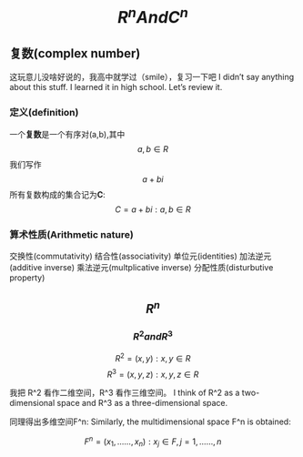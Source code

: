 # $$R^n And C^n$$

## 复数(complex number)

这玩意儿没啥好说的，我高中就学过（smile），复习一下吧
I didn’t say anything about this stuff. I learned it in high school. Let’s review it.

### 定义(definition)

一个**复数**是一个有序对(a,b),其中$$a,b \in R$$我们写作$$a+bi$$
所有复数构成的集合记为**C**:
$$C={a+bi:a,b\in R}$$

### 算术性质(Arithmetic nature)

交换性(commutativity)
结合性(associativity)
单位元(identities)
加法逆元(additive inverse)
乘法逆元(multplicative inverse)
分配性质(disturbutive property)

## $$R^n$$

### $$R^2 and R^3$$


$$R^2={(x,y):x,y\in R}$$
$$R^3={(x,y,z):x,y,z\in R}$$

我把 R^2 看作二维空间，R^3 看作三维空间。
I think of R^2 as a two-dimensional space and R^3 as a three-dimensional space.

同理得出多维空间F^n:
Similarly, the multidimensional space F^n is obtained:

$$F^n={(x_1,……,x_n):x_j\in F,j=1,……,n}$$
